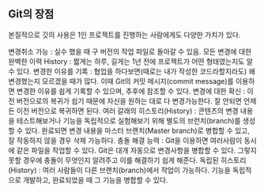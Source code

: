 ## Git의 장점
본질적으로 깃의 사용은 1인 프로젝트를 진행하는 사람에게도 다양한 가치가 있다.

변경취소 가능 : 실수 했을 때 구 버전의 작업 파일로 돌아갈 수 있음.
모든 변경에 대한 완벽한 이력 History : 짧게는 하루, 길게는 1년 전에 프로젝트가 어떤 형태였는지도 알 수 있다.
변경한 이유를 기록 : 협업을 하다보면(때로는 내가 작성한 코드라할지라도) 왜 변경했는지 모르겠을 때가 많다. 이때 Git의 커밋 메시지(commit message)를 이용하면 변경한 이유를 쉽게 기록할 수 있으며, 추후에 참조할 수 있다.
변경에 대한 확신 : 이전 버전으로의 복귀가 쉽기 때문에 자신을 원하는 대로 다 변경가능한다. 잘 안되면 언제든 이전 버전으로 복귀하면 된다.
여러 갈래의 히스토리(History) : 콘텐츠의 변경 내용을 테스트해보거나 기능을 독립적으로 실험해보기 위해 별도의 브런치(branch)를 생성할 수 있다. 완료되면 변경 내용을 마스터 브랜치(Master branch)로 병합할 수 있고, 잘 작동하지 않을 경우 삭제 가능하다.
충돌 해결 능력 : Git을 이용하면 여러사람이 동시에 같은 파일을 작업할 수 있다. Git은 대개 자동으로 변경사항을 병합할 수 있다. 그렇지 못할 경우에 충돌이 무엇인지 알려주고 이를 해결하기 쉽게 해준다.
독립된 히스토리(History) : 여러 사람들이 다른 브랜치(branch)에서 작업이 가능하다. 기능을 독립적으로 개발하고, 완료되었을 때 그 기능을 병합할 수 있다.
